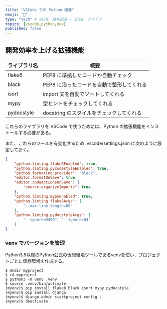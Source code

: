 ```yaml
---
title: "VSCode での Python 開発"
emoji: "🐍"
type: "tech" # tech: 技術記事 / idea: アイデア
topics: [vscode,python,dev]
published: false
---
```


## 開発効率を上げる拡張機能

| ライブラリ名 | 概要 |
|--- |--- |
|flake8 | PEP8 に準拠したコードか自動チェック |
|black | PEP8 に沿ったコードを自動で整形してくれる |
|isort | import 文を自動でソートしてくれる |
|mypy | 型ヒントをチェックしてくれる |
|pydocstyle | docstring のスタイルをチェックしてくれる |

これらのライブラリを VSCode で使うためには、Python の拡張機能をインストールする必要がある。

また、これらのツールを有効化するため .vscode/settings.json に次のように設定しておく。

```json
{
    "python.linting.flake8Enabled": true,
    "python.linting.pycodestyleEnabled": true,
    "python.formating.provider": "black",
    "editor.formatOnSave": true,
    "editor.codeActionsOnSave": {
        "source.organizeImports": true
    },
    "python.linting.mypyEnabled": true,
    "python.linting.flake8Args": [
        "--max-line-length=88"
    ],
    "python.linting.pydocstyleArgs": [
        "--ignore=D400", "--ignore=D4"
    ]
}
```

### venv でバージョンを管理

Python3.5以降のPython公式の仮想環境ツールであるvenvを使い、プロジェクトごとに仮想環境を作成する。

```shell
$ mkdir myproject
$ cd myproject
$ python3 -m venv .venv
$ source .venv/bin/activate
(myenv)$ pip install flake8 black isort mypy pydocstyle
(myenv)$ pip install django
(myenv)$ django-admin startproject config .
(myenv)$ deactivate
```
